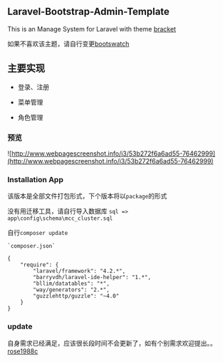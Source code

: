 ## Laravel-Bootstrap-Admin-Template

This is an Manage System for Laravel with theme [bracket](http://themepixels.com/demo/webpage/bracket/)

如果不喜欢该主题，请自行变更[bootswatch](http://bootswatch.com/)

## 主要实现

* 登录、注册

* 菜单管理

* 角色管理

### 预览

![http://www.webpagescreenshot.info/i3/53b272f6a6ad55-76462999](http://www.webpagescreenshot.info/i3/53b272f6a6ad55-76462999)

### Installation App

该版本是全部文件打包形式，下个版本将以`package`的形式

没有用迁移工具，请自行导入数据库 `sql => app\config\schema\mcc_cluster.sql`

自行`composer update`

	`composer.json`

	{
		"require": {
            "laravel/framework": "4.2.*",
            "barryvdh/laravel-ide-helper": "1.*",
            "bllim/datatables": "*",
            "way/generators": "2.*",
            "guzzlehttp/guzzle": "~4.0"
		}
	}


### update

自身需求已经满足，应该很长段时间不会更新了，如有个别需求欢迎提出。。<a href="mailto:rose1988.c@gmail.com">rose1988c</a>